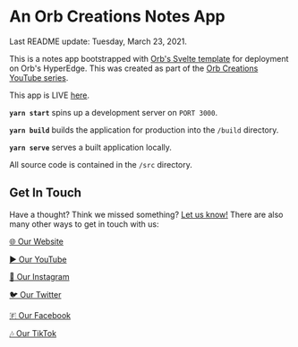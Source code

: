 # An Orb Creations Notes App

Last README update: Tuesday, March 23, 2021.

This is a notes app bootstrapped with [Orb's Svelte template](https://github.orbclouds.com?id=606017e208e440587e87d7c4&to=6060168408e440587e87d7c3) for deployment on Orb's HyperEdge. This was created as part of the [Orb Creations YouTube series](https://yt.orbclouds.com?id=606017e208e440587e87d7c4&to=6061d2708e440587e87d7c6).

This app is LIVE [here](https://app.orbclouds.com?id=606017e208e440587e87d7c4&to=60661b6092b45e0abe0e055c).

**`yarn start`** spins up a development server on `PORT 3000`.

**`yarn build`** builds the application for production into the `/build` directory.

**`yarn serve`** serves a built application locally.

All source code is contained in the `/src` directory.

## Get In Touch

Have a thought? Think we missed something? [Let us know!](https://www.orbclouds.com/get-in-touch?id=606017e208e440587e87d7c4) There are also many other ways to get in touch with us:

[🌐 Our Website](https://www.orbclouds.com?id=606017e208e440587e87d7c4)

[▶️ Our YouTube](https://yt.orbclouds.com?id=606017e208e440587e87d7c4)

[📸 Our Instagram](https://ig.orbclouds.com?id=606017e208e440587e87d7c4)

[🐦 Our Twitter](https://twitter.orbclouds.com?id=606017e208e440587e87d7c4)

[🇫 Our Facebook](https://fb.orbclouds.com?id=606017e208e440587e87d7c4)

[🎶 Our TikTok](https://tiktok.orbclouds.com?id=606017e208e440587e87d7c4)
